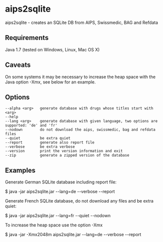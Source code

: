 aips2sqlite
===========

aips2sqlite - creates an SQLite DB from AIPS, Swissmedic, BAG and Refdata

## Requirements

Java 1.7 (tested on Windows, Linux, Mac OS X)

## Caveats

On some systems it may be necessary to increase the heap space with the Java option -Xmx, see below for an example.

## Options

```
--alpha <arg> 	generate database with drugs whose titles start with <arg>
--help
--lang <arg>	generate database with given language, two options are supported: 'de' and 'fr'
--nodown		do not download the aips, swissmedic, bag and refdata files
--quiet			be extra quiet
--report		generate also report file
--verbose		be extra verbose
--version		print the version information and exit
--zip			generate a zipped version of the database 
```

## Examples

Generate German SQLite database including report file:

$ java -jar aips2sqlite.jar --lang=de --verbose --report

Generate French SQLite database, do not download any files and be extra quiet:

$ java -jar aips2sqlite.jar --lang=fr --quiet --nodown

To increase the heap space use the option -Xmx

$ java -jar -Xmx2048m aips2sqlite.jar --lang=de --verbose --report